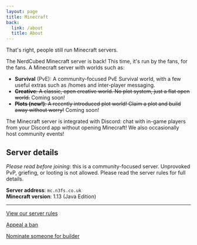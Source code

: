 ```yaml
---
layout: page
title: Minecraft
back:
  link: /about
  title: About
---
```


<p class="lead">That's right, people still run Minecraft servers.</p>

The NerdCubed Minecraft server is back! This time, it's run by the fans, for the fans. A Minecraft server with worlds such as:

* **Survival** (PvE): A community-focused PvE Survival world, with a few useful extras such as /homes and inter-player messaging. 
* ~~**Creative**: A classic, open creative world. No plot system, just a flat open world.~~ Coming soon!
* ~~**Plots (new!)**: A recently introduced plot world! Claim a plot and build away without worry!~~ Coming soon!

The Minecraft server is integrated with Discord: chat with in-game players from your Discord app without opening Minecraft! We also occasionally host community events!

## Server details

*Please read before joining*: this is a community-focused server. Unprovoked PvP, griefing, or looting is not allowed. Please read the server rules for full details. 

<strong class="action">Server address</strong>: `mc.n3fs.co.uk`  
<strong class="action">Minecraft version</strong>: 1.13 (Java Edition)

----

<a href="/rules" class="action">View our server rules</a>

<a href="/help/ban-appeal" class="action">Appeal a ban</a>

<a href="/help/builder" class="action">Nominate someone for builder</a>

